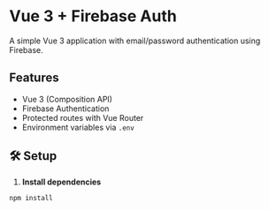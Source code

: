 #  Vue 3 + Firebase Auth

A simple Vue 3 application with email/password authentication using Firebase.

##  Features

- Vue 3 (Composition API)
- Firebase Authentication
- Protected routes with Vue Router
- Environment variables via `.env`

## 🛠 Setup

1. **Install dependencies**

```bash
npm install
```
